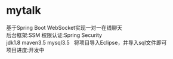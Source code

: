 # mytalk
基于Spring Boot WebSocket实现一对一在线聊天   
后台框架:SSM 
权限认证:Spring Security  
jdk1.8 maven3.5 mysql3.5  
将项目导入Eclipse，并导入sql文件即可  
项目进度:开发中  
